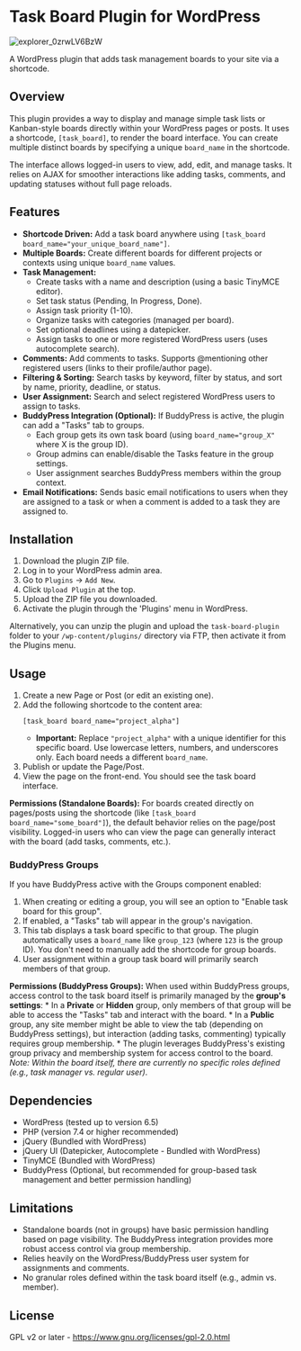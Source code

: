 # Task Board Plugin for WordPress

![explorer_0zrwLV6BzW](https://github.com/user-attachments/assets/08a516fc-2987-486f-8dab-8ff3f79c9190)

A WordPress plugin that adds task management boards to your site via a shortcode.

## Overview

This plugin provides a way to display and manage simple task lists or Kanban-style boards directly within your WordPress pages or posts. It uses a shortcode, `[task_board]`, to render the board interface. You can create multiple distinct boards by specifying a unique `board_name` in the shortcode.

The interface allows logged-in users to view, add, edit, and manage tasks. It relies on AJAX for smoother interactions like adding tasks, comments, and updating statuses without full page reloads.

## Features

*   **Shortcode Driven:** Add a task board anywhere using `[task_board board_name="your_unique_board_name"]`.
*   **Multiple Boards:** Create different boards for different projects or contexts using unique `board_name` values.
*   **Task Management:**
    *   Create tasks with a name and description (using a basic TinyMCE editor).
    *   Set task status (Pending, In Progress, Done).
    *   Assign task priority (1-10).
    *   Organize tasks with categories (managed per board).
    *   Set optional deadlines using a datepicker.
    *   Assign tasks to one or more registered WordPress users (uses autocomplete search).
*   **Comments:** Add comments to tasks. Supports @mentioning other registered users (links to their profile/author page).
*   **Filtering & Sorting:** Search tasks by keyword, filter by status, and sort by name, priority, deadline, or status.
*   **User Assignment:** Search and select registered WordPress users to assign to tasks.
*   **BuddyPress Integration (Optional):** If BuddyPress is active, the plugin can add a "Tasks" tab to groups.
    *   Each group gets its own task board (using `board_name="group_X"` where X is the group ID).
    *   Group admins can enable/disable the Tasks feature in the group settings.
    *   User assignment searches BuddyPress members within the group context.
*   **Email Notifications:** Sends basic email notifications to users when they are assigned to a task or when a comment is added to a task they are assigned to.

## Installation

1.  Download the plugin ZIP file.
2.  Log in to your WordPress admin area.
3.  Go to `Plugins` -> `Add New`.
4.  Click `Upload Plugin` at the top.
5.  Upload the ZIP file you downloaded.
6.  Activate the plugin through the 'Plugins' menu in WordPress.

Alternatively, you can unzip the plugin and upload the `task-board-plugin` folder to your `/wp-content/plugins/` directory via FTP, then activate it from the Plugins menu.

## Usage

1.  Create a new Page or Post (or edit an existing one).
2.  Add the following shortcode to the content area:
    ```
    [task_board board_name="project_alpha"]
    ```
    *   **Important:** Replace `"project_alpha"` with a unique identifier for this specific board. Use lowercase letters, numbers, and underscores only. Each board needs a different `board_name`.
3.  Publish or update the Page/Post.
4.  View the page on the front-end. You should see the task board interface.

**Permissions (Standalone Boards):** For boards created directly on pages/posts using the shortcode (like `[task_board board_name="some_board"]`), the default behavior relies on the page/post visibility. Logged-in users who can view the page can generally interact with the board (add tasks, comments, etc.).

### BuddyPress Groups

If you have BuddyPress active with the Groups component enabled:

1.  When creating or editing a group, you will see an option to "Enable task board for this group".
2.  If enabled, a "Tasks" tab will appear in the group's navigation.
3.  This tab displays a task board specific to that group. The plugin automatically uses a `board_name` like `group_123` (where `123` is the group ID). You don't need to manually add the shortcode for group boards.
4.  User assignment within a group task board will primarily search members of that group.

**Permissions (BuddyPress Groups):** When used within BuddyPress groups, access control to the task board itself is primarily managed by the **group's settings**:
    *   In a **Private** or **Hidden** group, only members of that group will be able to access the "Tasks" tab and interact with the board.
    *   In a **Public** group, any site member might be able to view the tab (depending on BuddyPress settings), but interaction (adding tasks, commenting) typically requires group membership.
    *   The plugin leverages BuddyPress's existing group privacy and membership system for access control to the board. *Note: Within the board itself, there are currently no specific roles defined (e.g., task manager vs. regular user)*.

## Dependencies

*   WordPress (tested up to version 6.5)
*   PHP (version 7.4 or higher recommended)
*   jQuery (Bundled with WordPress)
*   jQuery UI (Datepicker, Autocomplete - Bundled with WordPress)
*   TinyMCE (Bundled with WordPress)
*   BuddyPress (Optional, but recommended for group-based task management and better permission handling)

## Limitations

*   Standalone boards (not in groups) have basic permission handling based on page visibility. The BuddyPress integration provides more robust access control via group membership.
*   Relies heavily on the WordPress/BuddyPress user system for assignments and comments.
*   No granular roles defined within the task board itself (e.g., admin vs. member).

## License

GPL v2 or later - https://www.gnu.org/licenses/gpl-2.0.html
